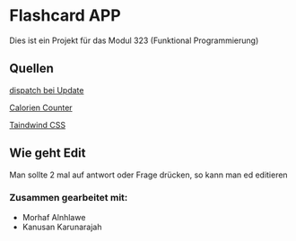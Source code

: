 # Flashcard APP
Dies ist ein Projekt für das Modul 323 (Funktional Programmierung)
## Quellen

[dispatch bei Update](https://github.com/SwitzerChees/modul323-time)

[Calorien Counter](https://github.com/SwitzerChees/modul323-caloriecounter)

[Taindwind CSS](https://tailwindcss.com/)

## Wie geht Edit
Man sollte 2 mal auf antwort oder Frage drücken, so kann man ed editieren

### Zusammen gearbeitet mit:
* Morhaf Alnhlawe
* Kanusan Karunarajah